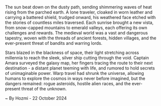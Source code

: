 
The sun beat down on the dusty path, sending shimmering waves of heat rising from the parched earth.  A lone traveler, cloaked in worn leather and carrying a battered shield, trudged onward, his weathered face etched with the stories of countless miles traversed.  Each sunrise brought a new vista, from snow-capped mountains to emerald valleys, each offering its own challenges and rewards.  The medieval world was a vast and dangerous tapestry, woven with the threads of ancient forests, hidden villages, and the ever-present threat of bandits and warring lords. 

Stars blazed in the blackness of space, their light stretching across millennia to reach the sleek, silver ship cutting through the void.  Captain Amara surveyed the galaxy map, her fingers tracing the route to their next destination - a distant planet teeming with life, and rumored to hold secrets of unimaginable power.  Warp travel had shrunk the universe, allowing humans to explore the cosmos in ways never before imagined, but the dangers remained: rogue asteroids, hostile alien races, and the ever-present threat of the unknown. 

~ By Hozmi - 22 October 2024
